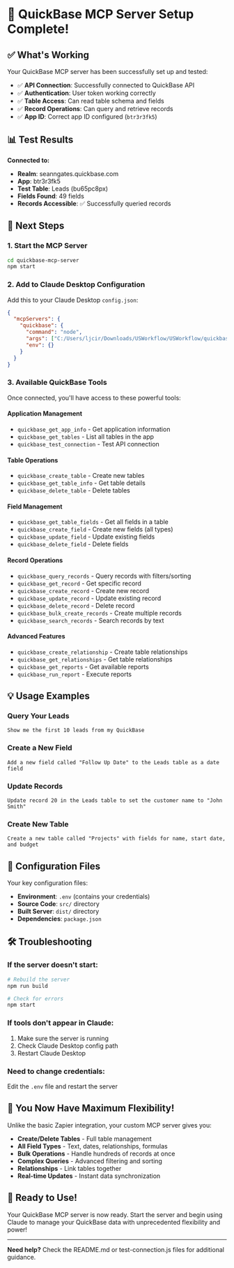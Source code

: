 # 🎉 QuickBase MCP Server Setup Complete!

## ✅ What's Working

Your QuickBase MCP server has been successfully set up and tested:

- ✅ **API Connection**: Successfully connected to QuickBase API
- ✅ **Authentication**: User token working correctly
- ✅ **Table Access**: Can read table schema and fields
- ✅ **Record Operations**: Can query and retrieve records
- ✅ **App ID**: Correct app ID configured (`btr3r3fk5`)

## 📊 Test Results

**Connected to:**
- **Realm**: seanngates.quickbase.com
- **App**: btr3r3fk5 
- **Test Table**: Leads (bu65pc8px)
- **Fields Found**: 49 fields
- **Records Accessible**: ✅ Successfully queried records

## 🚀 Next Steps

### 1. Start the MCP Server
```bash
cd quickbase-mcp-server
npm start
```

### 2. Add to Claude Desktop Configuration

Add this to your Claude Desktop `config.json`:

```json
{
  "mcpServers": {
    "quickbase": {
      "command": "node",
      "args": ["C:/Users/ljcir/Downloads/USWorkflow/USWorkflow/quickbase-mcp-server/dist/index.js"],
      "env": {}
    }
  }
}
```

### 3. Available QuickBase Tools

Once connected, you'll have access to these powerful tools:

#### **Application Management**
- `quickbase_get_app_info` - Get application information
- `quickbase_get_tables` - List all tables in the app
- `quickbase_test_connection` - Test API connection

#### **Table Operations** 
- `quickbase_create_table` - Create new tables
- `quickbase_get_table_info` - Get table details
- `quickbase_delete_table` - Delete tables

#### **Field Management**
- `quickbase_get_table_fields` - Get all fields in a table
- `quickbase_create_field` - Create new fields (all types)
- `quickbase_update_field` - Update existing fields
- `quickbase_delete_field` - Delete fields

#### **Record Operations**
- `quickbase_query_records` - Query records with filters/sorting
- `quickbase_get_record` - Get specific record
- `quickbase_create_record` - Create new record
- `quickbase_update_record` - Update existing record
- `quickbase_delete_record` - Delete record
- `quickbase_bulk_create_records` - Create multiple records
- `quickbase_search_records` - Search records by text

#### **Advanced Features**
- `quickbase_create_relationship` - Create table relationships
- `quickbase_get_relationships` - Get table relationships
- `quickbase_get_reports` - Get available reports
- `quickbase_run_report` - Execute reports

## 💡 Usage Examples

### Query Your Leads
```
Show me the first 10 leads from my QuickBase
```

### Create a New Field
```
Add a new field called "Follow Up Date" to the Leads table as a date field
```

### Update Records
```
Update record 20 in the Leads table to set the customer name to "John Smith"
```

### Create New Table
```
Create a new table called "Projects" with fields for name, start date, and budget
```

## 🔧 Configuration Files

Your key configuration files:

- **Environment**: `.env` (contains your credentials)
- **Source Code**: `src/` directory
- **Built Server**: `dist/` directory
- **Dependencies**: `package.json`

## 🛠️ Troubleshooting

### If the server doesn't start:
```bash
# Rebuild the server
npm run build

# Check for errors
npm start
```

### If tools don't appear in Claude:
1. Make sure the server is running
2. Check Claude Desktop config path
3. Restart Claude Desktop

### Need to change credentials:
Edit the `.env` file and restart the server

## 🎯 You Now Have Maximum Flexibility!

Unlike the basic Zapier integration, your custom MCP server gives you:

- **Create/Delete Tables** - Full table management
- **All Field Types** - Text, dates, relationships, formulas
- **Bulk Operations** - Handle hundreds of records at once
- **Complex Queries** - Advanced filtering and sorting
- **Relationships** - Link tables together
- **Real-time Updates** - Instant data synchronization

## 🎉 Ready to Use!

Your QuickBase MCP server is now ready. Start the server and begin using Claude to manage your QuickBase data with unprecedented flexibility and power!

---

**Need help?** Check the README.md or test-connection.js files for additional guidance. 